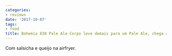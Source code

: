 ```yaml
---
categories:
- reviews
date: '2017-10-07'
tags:
- food
title: Bohemia 838 Pale Ale Corpo leve demais para um Pale Ale, chega a ser Pilsen
---
```


Com salsicha e queijo na airfryer.